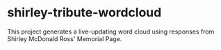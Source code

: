 # shirley-tribute-wordcloud
This project generates a live-updating word cloud using responses from Shirley McDonald Ross' Memorial Page.
